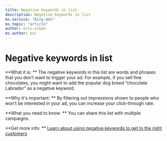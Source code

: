 ```yaml
---
title: Negative keywords in list
description: Negative keywords in list
ms.service: "Bing-Ads"
ms.topic: "article"
author: eric-urban
ms.author: eur
---
```


# Negative keywords in list

**What it is: **       The negative keywords in this list are words and phrases that you don’t want to trigger your ad. For example, if you sell fine chocolates, you might want to add the popular dog breed “chocolate Labrador” as a negative keyword.

**Why it's important: **       By filtering out impressions shown to people who won’t be interested in your ad, you can increase your click-through rate.

**What you need to know: **       You can share this list with multiple campaigns.

**Get more info: **    [Learn about using negative keywords to get to the right customers](../hlp_BA_CONC_AboutNegativeKeywords.md)


